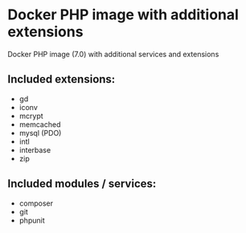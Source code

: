 # Docker PHP image with additional extensions

Docker PHP image (7.0) with additional services and extensions

## Included extensions:

* gd
* iconv
* mcrypt
* memcached
* mysql (PDO)
* intl
* interbase
* zip

## Included modules / services:

* composer
* git
* phpunit

